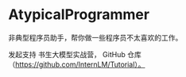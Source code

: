 # AtypicalProgrammer
非典型程序员助手，帮你做一些程序员不太喜欢的工作。

发起支持 书生大模型实战营， GitHub 仓库（https://github.com/InternLM/Tutorial）。
